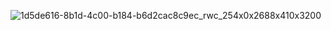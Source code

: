 <p align="center">

![1d5de616-8b1d-4c00-b184-b6d2cac8c9ec_rwc_254x0x2688x410x3200](https://github.com/user-attachments/assets/d1f1d155-0e58-4b35-82ce-86610cdab1e7)

</p>

